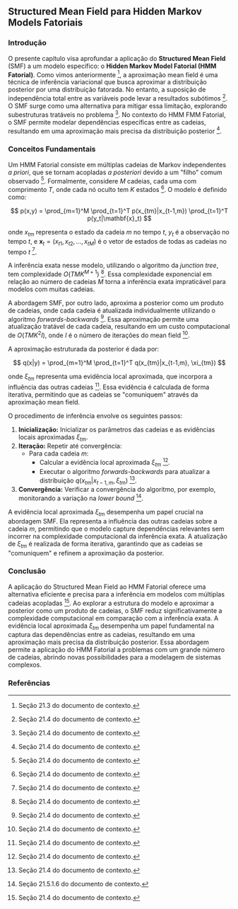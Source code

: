 ## Structured Mean Field para Hidden Markov Models Fatoriais

### Introdução

O presente capítulo visa aprofundar a aplicação do **Structured Mean Field** (SMF) a um modelo específico: o **Hidden Markov Model Fatorial (HMM Fatorial)**. Como vimos anteriormente [^21.3], a aproximação mean field é uma técnica de inferência variacional que busca aproximar a distribuição posterior por uma distribuição fatorada. No entanto, a suposição de independência total entre as variáveis pode levar a resultados subótimos [^21.4]. O SMF surge como uma alternativa para mitigar essa limitação, explorando subestruturas tratáveis no problema [^21.4]. No contexto do HMM FMM Fatorial, o SMF permite modelar dependências específicas entre as cadeias, resultando em uma aproximação mais precisa da distribuição posterior [^21.4].

### Conceitos Fundamentais

Um HMM Fatorial consiste em múltiplas cadeias de Markov independentes *a priori*, que se tornam acopladas *a posteriori* devido a um "filho" comum observado [^21.4]. Formalmente, considere $M$ cadeias, cada uma com comprimento $T$, onde cada nó oculto tem $K$ estados [^21.4]. O modelo é definido como:

$$ p(x,y) = \prod_{m=1}^M \prod_{t=1}^T p(x_{tm}|x_{t-1,m}) \prod_{t=1}^T p(y_t|\mathbf{x}_t) $$

onde $x_{tm}$ representa o estado da cadeia $m$ no tempo $t$, $y_t$ é a observação no tempo $t$, e $\mathbf{x}_t = (x_{t1}, x_{t2}, \dots, x_{tM})$ é o vetor de estados de todas as cadeias no tempo $t$ [^21.4].

A inferência exata nesse modelo, utilizando o algoritmo da *junction tree*, tem complexidade $O(TMK^{M+1})$ [^21.4]. Essa complexidade exponencial em relação ao número de cadeias $M$ torna a inferência exata impraticável para modelos com muitas cadeias.

A abordagem SMF, por outro lado, aproxima a posterior como um produto de cadeias, onde cada cadeia é atualizada individualmente utilizando o algoritmo *forwards-backwards* [^21.4]. Essa aproximação permite uma atualização tratável de cada cadeia, resultando em um custo computacional de $O(TMK^2I)$, onde $I$ é o número de iterações do mean field [^21.4].

A aproximação estruturada da posterior é dada por:

$$ q(x|y) = \prod_{m=1}^M \prod_{t=1}^T q(x_{tm}|x_{t-1,m}, \xi_{tm}) $$

onde $\xi_{tm}$ representa uma evidência local aproximada, que incorpora a influência das outras cadeias [^21.4]. Essa evidência é calculada de forma iterativa, permitindo que as cadeias se "comuniquem" através da aproximação mean field.

O procedimento de inferência envolve os seguintes passos:

1.  **Inicialização:** Inicializar os parâmetros das cadeias e as evidências locais aproximadas $\xi_{tm}$.
2.  **Iteração:** Repetir até convergência:
    *   Para cada cadeia $m$:
        *   Calcular a evidência local aproximada $\xi_{tm}$ [^21.4].
        *   Executar o algoritmo *forwards-backwards* para atualizar a distribuição $q(x_{tm}|x_{t-1,m}, \xi_{tm})$ [^21.4].
3.  **Convergência:** Verificar a convergência do algoritmo, por exemplo, monitorando a variação na *lower bound* [^21.5.1.6].

A evidência local aproximada $\xi_{tm}$ desempenha um papel crucial na abordagem SMF. Ela representa a influência das outras cadeias sobre a cadeia $m$, permitindo que o modelo capture dependências relevantes sem incorrer na complexidade computacional da inferência exata. A atualização de $\xi_{tm}$ é realizada de forma iterativa, garantindo que as cadeias se "comuniquem" e refinem a aproximação da posterior.

### Conclusão

A aplicação do Structured Mean Field ao HMM Fatorial oferece uma alternativa eficiente e precisa para a inferência em modelos com múltiplas cadeias acopladas [^21.4]. Ao explorar a estrutura do modelo e aproximar a posterior como um produto de cadeias, o SMF reduz significativamente a complexidade computacional em comparação com a inferência exata. A evidência local aproximada $\xi_{tm}$ desempenha um papel fundamental na captura das dependências entre as cadeias, resultando em uma aproximação mais precisa da distribuição posterior. Essa abordagem permite a aplicação do HMM Fatorial a problemas com um grande número de cadeias, abrindo novas possibilidades para a modelagem de sistemas complexos.

### Referências
[^21.3]: Seção 21.3 do documento de contexto.
[^21.4]: Seção 21.4 do documento de contexto.
[^21.5.1.6]: Seção 21.5.1.6 do documento de contexto.
<!-- END -->